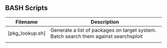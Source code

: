 ## BASH Scripts


| Filename        | Description                                                                          |
|-----------------|--------------------------------------------------------------------------------------|
| [pkg_lookup.sh] | Generate a list of packages on target system. Batch search them against searchsploit |
|                 |                                                                                      |



